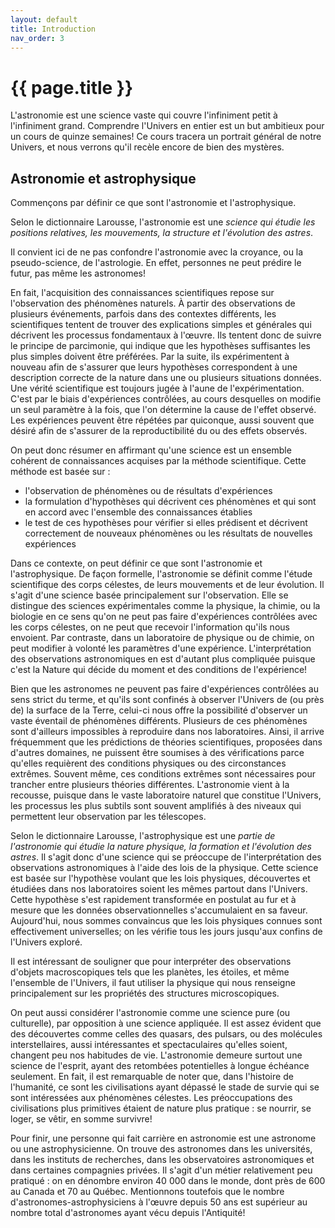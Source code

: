 ```yaml
---
layout: default
title: Introduction
nav_order: 3
---
```

# {{ page.title }}

L'astronomie est une science vaste qui couvre l'infiniment petit à l'infiniment grand. Comprendre l'Univers en entier est un but ambitieux pour un cours de quinze semaines! Ce cours tracera un portrait général de notre Univers, et nous verrons qu'il recèle encore de bien des mystères.

## Astronomie et astrophysique


Commençons par définir ce que sont l'astronomie et l'astrophysique.

Selon le dictionnaire Larousse, l'astronomie est une *science qui étudie les positions relatives, les mouvements, la structure et l'évolution des astres*.

Il convient ici de ne pas confondre l'astronomie avec la croyance, ou la pseudo-science, de l'astrologie. En effet, personnes ne peut prédire le futur, pas même les astronomes!


En fait, l'acquisition des connaissances scientifiques repose sur l'observation des phénomènes naturels. À partir des observations de plusieurs événements, parfois dans des contextes différents, les scientifiques tentent de trouver des explications simples et générales qui décrivent les processus fondamentaux à l'œuvre. Ils tentent donc de suivre le principe de parcimonie, qui indique que les hypothèses suffisantes les plus simples doivent être préférées. Par la suite, ils expérimentent à nouveau afin de s'assurer que leurs hypothèses correspondent à une description correcte de la nature dans une ou plusieurs situations données. Une vérité scientifique est toujours jugée à l'aune de l'expérimentation. C'est par le biais d'expériences contrôlées, au cours desquelles on modifie un seul paramètre à la fois, que l'on détermine la cause de l'effet observé. Les expériences peuvent être répétées par quiconque, aussi souvent que désiré afin de s'assurer de la reproductibilité du ou des effets observés.

On peut donc résumer en affirmant qu'une science est un ensemble cohérent de connaissances acquises par la méthode scientifique. Cette méthode est basée sur :

* l'observation de phénomènes ou de résultats d'expériences
* la formulation d'hypothèses qui décrivent ces phénomènes et qui sont en accord avec l'ensemble des connaissances établies
* le test de ces hypothèses pour vérifier si elles prédisent et décrivent correctement de nouveaux phénomènes ou les résultats de nouvelles expériences

Dans ce contexte, on peut définir ce que sont l'astronomie et l'astrophysique. De façon formelle, l'astronomie se définit comme l'étude scientifique des corps célestes, de leurs mouvements et de leur évolution. Il s'agit d'une science basée principalement sur l'observation. Elle se distingue des sciences expérimentales comme la physique, la chimie, ou la biologie en ce sens qu'on ne peut pas faire d'expériences contrôlées avec les corps célestes, on ne peut que recevoir l'information qu'ils nous envoient. Par contraste, dans un laboratoire de physique ou de chimie, on peut modifier à volonté les paramètres d'une expérience. L'interprétation des observations astronomiques en est d'autant plus compliquée puisque c'est la Nature qui décide du moment et des conditions de l'expérience!

Bien que les astronomes ne peuvent pas faire d'expériences contrôlées au sens strict du terme, et qu'ils sont confinés à observer l'Univers de (ou près de) la surface de la Terre, celui-ci nous offre la possibilité d'observer un vaste éventail de phénomènes différents. Plusieurs de ces phénomènes sont d'ailleurs impossibles à reproduire dans nos laboratoires. Ainsi, il arrive fréquemment que les prédictions de théories scientifiques, proposées dans d'autres domaines, ne puissent être soumises à des vérifications parce qu'elles requièrent des conditions physiques ou des circonstances extrêmes. Souvent même, ces conditions extrêmes sont nécessaires pour trancher entre plusieurs théories différentes. L'astronomie vient à la recousse, puisque dans le vaste laboratoire naturel que constitue l'Univers, les processus les plus subtils sont souvent amplifiés à des niveaux qui permettent leur observation par les télescopes.

Selon le dictionnaire Larousse, l'astrophysique est une *partie de l'astronomie qui étudie la nature physique, la formation et l'évolution des astres*. Il s'agit donc d'une science qui se préoccupe de l'interprétation des observations astronomiques à l'aide des lois de la physique. Cette science est basée sur l'hypothèse voulant que les lois physiques, découvertes et étudiées dans nos laboratoires soient les mêmes partout dans l'Univers. Cette hypothèse s'est rapidement transformée en postulat au fur et à mesure que les données observationnelles s'accumulaient en sa faveur. Aujourd'hui, nous sommes convaincus que les lois physiques connues sont effectivement universelles; on les vérifie tous les jours jusqu'aux confins de l'Univers exploré.

Il est intéressant de souligner que pour interpréter des observations d'objets macroscopiques tels que les planètes, les étoiles, et même l'ensemble de l'Univers, il faut utiliser la physique qui nous renseigne principalement sur les propriétés des structures microscopiques.

On peut aussi considérer l'astronomie comme une science pure (ou culturelle), par opposition à une science appliquée. Il est assez évident que des découvertes comme celles des quasars, des pulsars, ou des molécules interstellaires, aussi intéressantes et spectaculaires qu'elles soient, changent peu nos habitudes de vie. L'astronomie demeure surtout une science de l'esprit, ayant des retombées potentielles à longue échéance seulement. En fait, il est remarquable de noter que, dans l'histoire de l'humanité, ce sont les civilisations ayant dépassé le stade de survie qui se sont intéressées aux phénomènes célestes. Les préoccupations des civilisations plus primitives étaient de nature plus pratique : se nourrir, se loger, se vêtir, en somme survivre!

Pour finir, une personne qui fait carrière en astronomie est une astronome ou une astrophysicienne. On trouve des astronomes dans les universités, dans les instituts de recherches, dans les observatoires astronomiques et dans certaines compagnies privées. Il s'agit d'un métier relativement peu pratiqué : on en dénombre environ 40 000 dans le monde, dont près de 600 au Canada et 70 au Québec. Mentionnons toutefois que le nombre d'astronomes-astrophysiciens à l'œuvre depuis 50 ans est supérieur au nombre total d'astronomes ayant vécu depuis l'Antiquité!
